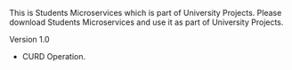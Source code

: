 This is Students Microservices which is part of University Projects.
Please download Students Microservices and use it as part of University Projects.

Version 1.0
  - CURD Operation.
